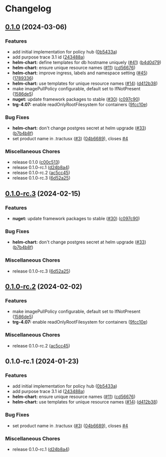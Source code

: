 # Changelog

## [0.1.0](https://github.com/eclipse-tractusx/policy-hub/compare/v0.2.0-rc.3...v0.1.0) (2024-03-06)


### Features

* add initial implementation for policy hub ([0b5433a](https://github.com/eclipse-tractusx/policy-hub/commit/0b5433a989e34a4fce9b12ac0f7ef3a09b2a86d4))
* add purpose trace 3.1 id ([243488a](https://github.com/eclipse-tractusx/policy-hub/commit/243488aece1731481a5aebd67f2b8de961987cbd))
* **helm-chart:** define templates for db hostname uniquely ([#41](https://github.com/eclipse-tractusx/policy-hub/issues/41)) ([b4d0d79](https://github.com/eclipse-tractusx/policy-hub/commit/b4d0d79feca3ff0238d22f1f8ba9b8addb461023))
* **helm-chart:** ensure unique resource names ([#11](https://github.com/eclipse-tractusx/policy-hub/issues/11)) ([cd56676](https://github.com/eclipse-tractusx/policy-hub/commit/cd56676f49073a032d0905d5dcb637898d983ec2))
* **helm-chart:** improve ingress, labels and namespace setting ([#45](https://github.com/eclipse-tractusx/policy-hub/issues/45)) ([1789336](https://github.com/eclipse-tractusx/policy-hub/commit/178933624765f7849b2253d24076e58dbac49224))
* **helm-chart:** use templates for unique resource names ([#14](https://github.com/eclipse-tractusx/policy-hub/issues/14)) ([d412b38](https://github.com/eclipse-tractusx/policy-hub/commit/d412b389fd45e2aec2e8db20dc64d70f41a2d563))
* make imagePullPolicy configurable, default set to IfNotPresent ([1586de5](https://github.com/eclipse-tractusx/policy-hub/commit/1586de5d6322a92db28dc2f1e3457091087b965c))
* **nuget:** update framework packages to stable ([#30](https://github.com/eclipse-tractusx/policy-hub/issues/30)) ([c097c90](https://github.com/eclipse-tractusx/policy-hub/commit/c097c905b8280a65065dffa6524d0dd4bda7d0be))
* **trg-4.07:** enable readOnlyRootFilesystem for containers ([9fcc10e](https://github.com/eclipse-tractusx/policy-hub/commit/9fcc10ec743ea3cbeb5a3026e7161789ceee7339))


### Bug Fixes

* **helm-chart:** don't change postgres secret at helm upgrade ([#33](https://github.com/eclipse-tractusx/policy-hub/issues/33)) ([b7b4b8f](https://github.com/eclipse-tractusx/policy-hub/commit/b7b4b8fbff2286a4cf12c3783d6f9bff05cf717b))
* set product name in .tractusx ([#3](https://github.com/eclipse-tractusx/policy-hub/issues/3)) ([04b6689](https://github.com/eclipse-tractusx/policy-hub/commit/04b668933812737a691d118662ccdd349a14909b)), closes [#4](https://github.com/eclipse-tractusx/policy-hub/issues/4)


### Miscellaneous Chores

* release 0.1.0 ([c00c513](https://github.com/eclipse-tractusx/policy-hub/commit/c00c513e7a614245805ca55b63bc76d4eb35b055))
* release 0.1.0-rc.1 ([d24b8a4](https://github.com/eclipse-tractusx/policy-hub/commit/d24b8a426a151addc31b52806e4e4c8a0270741a))
* release 0.1.0-rc.2 ([ac5cc45](https://github.com/eclipse-tractusx/policy-hub/commit/ac5cc45df8c73556d636b9a18adbf3cda2d39f27))
* release 0.1.0-rc.3 ([6d52a25](https://github.com/eclipse-tractusx/policy-hub/commit/6d52a25d6effcf1f9753249d1f45fa24e0e43208))

## [0.1.0-rc.3](https://github.com/eclipse-tractusx/policy-hub/compare/v0.1.0-rc.2...v0.1.0-rc.3) (2024-02-15)


### Features

* **nuget:** update framework packages to stable ([#30](https://github.com/eclipse-tractusx/policy-hub/issues/30)) ([c097c90](https://github.com/eclipse-tractusx/policy-hub/commit/c097c905b8280a65065dffa6524d0dd4bda7d0be))

### Bug Fixes

* **helm-chart:** don't change postgres secret at helm upgrade ([#33](https://github.com/eclipse-tractusx/policy-hub/issues/33)) ([b7b4b8f](https://github.com/eclipse-tractusx/policy-hub/commit/b7b4b8fbff2286a4cf12c3783d6f9bff05cf717b))

### Miscellaneous Chores

* release 0.1.0-rc.3 ([6d52a25](https://github.com/eclipse-tractusx/policy-hub/commit/6d52a25d6effcf1f9753249d1f45fa24e0e43208))

## [0.1.0-rc.2](https://github.com/eclipse-tractusx/policy-hub/compare/v0.1.0-rc.1...v0.1.0-rc.2) (2024-02-02)


### Features

* make imagePullPolicy configurable, default set to IfNotPresent ([1586de5](https://github.com/eclipse-tractusx/policy-hub/commit/1586de5d6322a92db28dc2f1e3457091087b965c))
* **trg-4.07:** enable readOnlyRootFilesystem for containers ([9fcc10e](https://github.com/eclipse-tractusx/policy-hub/commit/9fcc10ec743ea3cbeb5a3026e7161789ceee7339))


### Miscellaneous Chores

* release 0.1.0-rc.2 ([ac5cc45](https://github.com/eclipse-tractusx/policy-hub/commit/ac5cc45df8c73556d636b9a18adbf3cda2d39f27))

## 0.1.0-rc.1 (2024-01-23)


### Features

* add initial implementation for policy hub ([0b5433a](https://github.com/eclipse-tractusx/policy-hub/commit/0b5433a989e34a4fce9b12ac0f7ef3a09b2a86d4))
* add purpose trace 3.1 id ([243488a](https://github.com/eclipse-tractusx/policy-hub/commit/243488aece1731481a5aebd67f2b8de961987cbd))
* **helm-chart:** ensure unique resource names ([#11](https://github.com/eclipse-tractusx/policy-hub/issues/11)) ([cd56676](https://github.com/eclipse-tractusx/policy-hub/commit/cd56676f49073a032d0905d5dcb637898d983ec2))
* **helm-chart:** use templates for unique resource names ([#14](https://github.com/eclipse-tractusx/policy-hub/issues/14)) ([d412b38](https://github.com/eclipse-tractusx/policy-hub/commit/d412b389fd45e2aec2e8db20dc64d70f41a2d563))


### Bug Fixes

* set product name in .tractusx ([#3](https://github.com/eclipse-tractusx/policy-hub/issues/3)) ([04b6689](https://github.com/eclipse-tractusx/policy-hub/commit/04b668933812737a691d118662ccdd349a14909b)), closes [#4](https://github.com/eclipse-tractusx/policy-hub/issues/4)


### Miscellaneous Chores

* release 0.1.0-rc.1 ([d24b8a4](https://github.com/eclipse-tractusx/policy-hub/commit/d24b8a426a151addc31b52806e4e4c8a0270741a))

